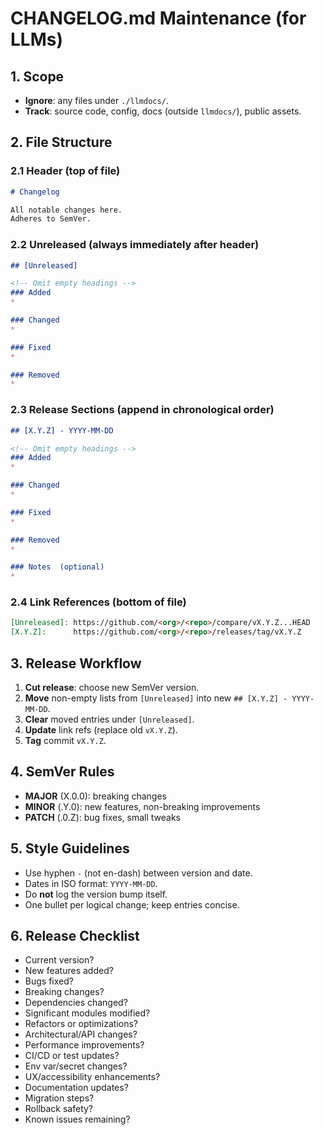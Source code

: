 # CHANGELOG.md Maintenance (for LLMs)

## 1. Scope
- **Ignore**: any files under `./llmdocs/`.
- **Track**: source code, config, docs (outside `llmdocs/`), public assets.

## 2. File Structure

### 2.1 Header (top of file)
```markdown
# Changelog

All notable changes here.  
Adheres to SemVer.
````

### 2.2 Unreleased (always immediately after header)

```markdown
## [Unreleased]

<!-- Omit empty headings -->
### Added
* 

### Changed
* 

### Fixed
* 

### Removed
* 
```

### 2.3 Release Sections (append in chronological order)

```markdown
## [X.Y.Z] - YYYY-MM-DD

<!-- Omit empty headings -->
### Added
* 

### Changed
* 

### Fixed
* 

### Removed
* 

### Notes  (optional)
* 
```

### 2.4 Link References (bottom of file)

```markdown
[Unreleased]: https://github.com/<org>/<repo>/compare/vX.Y.Z...HEAD
[X.Y.Z]:      https://github.com/<org>/<repo>/releases/tag/vX.Y.Z
```

## 3. Release Workflow

1. **Cut release**: choose new SemVer version.
2. **Move** non-empty lists from `[Unreleased]` into new `## [X.Y.Z] - YYYY-MM-DD`.
3. **Clear** moved entries under `[Unreleased]`.
4. **Update** link refs (replace old `vX.Y.Z`).
5. **Tag** commit `vX.Y.Z`.

## 4. SemVer Rules

* **MAJOR** (X.0.0): breaking changes
* **MINOR** (.Y.0): new features, non-breaking improvements
* **PATCH** (.0.Z): bug fixes, small tweaks

## 5. Style Guidelines

* Use hyphen `-` (not en-dash) between version and date.
* Dates in ISO format: `YYYY-MM-DD`.
* Do **not** log the version bump itself.
* One bullet per logical change; keep entries concise.

## 6. Release Checklist

* Current version?
* New features added?
* Bugs fixed?
* Breaking changes?
* Dependencies changed?
* Significant modules modified?
* Refactors or optimizations?
* Architectural/API changes?
* Performance improvements?
* CI/CD or test updates?
* Env var/secret changes?
* UX/accessibility enhancements?
* Documentation updates?
* Migration steps?
* Rollback safety?
* Known issues remaining?